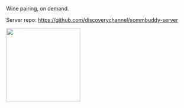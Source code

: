Wine pairing, on demand.

Server repo:
https://github.com/discoverychannel/sommbuddy-server

<img src="https://cloud.githubusercontent.com/assets/14845097/16360271/22616190-3b0d-11e6-893d-8bf0f22ac1ba.png" style="width: 200px;"/>
